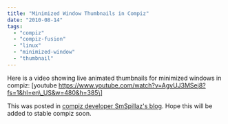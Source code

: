 ```yaml
---
title: "Minimized Window Thumbnails in Compiz"
date: "2010-08-14"
tags: 
  - "compiz"
  - "compiz-fusion"
  - "linux"
  - "minimized-window"
  - "thumbnail"
---
```


Here is a video showing live animated thumbnails for minimized windows in compiz: \[youtube https://www.youtube.com/watch?v=AgvUJ3MSej8?fs=1&hl=en\_US&w=480&h=385\]

This was posted in [compiz developer SmSpillaz's blog](http://smspillaz.wordpress.com/2010/08/07/some-weekend-hacking/). Hope this will be added to stable compiz soon.
